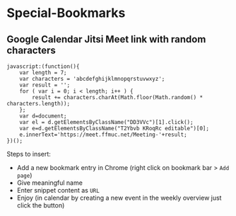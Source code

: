 # Special-Bookmarks

## Google Calendar Jitsi Meet link with random characters

```
javascript:(function(){
	var length = 7;
	var characters = 'abcdefghijklmnopqrstuvwxyz';
	var result = '';
	for ( var i = 0; i < length; i++ ) {
		result += characters.charAt(Math.floor(Math.random() * characters.length));
	};
	var d=document;
	var el = d.getElementsByClassName("DD3VVc")[1].click();
	var e=d.getElementsByClassName("T2Ybvb KRoqRc editable")[0];
	e.innerText='https://meet.ffmuc.net/Meeting-'+result;
})();
```

Steps to insert:
* Add a new bookmark entry in Chrome (right click on bookmark bar > `Add page`)
* Give meaningful name
* Enter snippet content as `URL`
* Enjoy (in calendar by creating a new event in the weekly overview just click the button)
